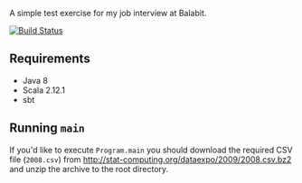 A simple test exercise for my job interview at Balabit.

[![Build Status](https://travis-ci.org/siliconbrain/balabit-test.svg?branch=master)](https://travis-ci.org/siliconbrain/balabit-test)

## Requirements
* Java 8
* Scala 2.12.1
* sbt

## Running `main`
If you'd like to execute `Program.main` you should download the required CSV file (`2008.csv`) from
http://stat-computing.org/dataexpo/2009/2008.csv.bz2 and unzip the archive to the root directory.
